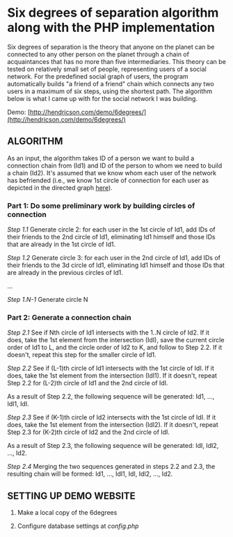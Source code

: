 # Six degrees of separation algorithm along with the PHP implementation

Six degrees of separation is the theory that anyone on the planet can be connected to any other person on the planet through a chain of acquaintances that has no more than five intermediaries. This theory can be tested on relatively small set of people, representing users of a social network. For the predefined social graph of users, the program automatically builds "a friend of a friend" chain which connects any two users in a maximum of six steps, using the shortest path. The algorithm below is what I came up with for the social network I was building.

Demo: [http://hendricson.com/demo/6degrees/](http://hendricson.com/demo/6degrees/)

## ALGORITHM

As an input, the algorithm takes ID of a person we want to build a connection chain from (Id1) and ID of the person to whom we need to build a chain (Id2). It's assumed that we know whom each user of the network has befriended (i.e., we know 1st circle of connection for each user as depicted in the directed graph [here](http://hendricson.com/demo/6degrees/images/social_graph.png)). 

### Part 1: Do some preliminary work by building circles of connection

*Step 1.1* Generate circle 2: for each user in the 1st circle of Id1, add IDs of their friends to the 2nd circle of Id1, eliminating Id1 himself and those IDs that are already in the 1st circle of Id1.

*Step 1.2* Generate circle 3: for each user in the 2nd circle of Id1, add IDs of their friends to the 3d circle of Id1, eliminating Id1 himself and those IDs that are already in the previous circles of Id1.

...

*Step 1.N-1* Generate circle N

### Part 2: Generate a connection chain

*Step 2.1* See if Nth circle of Id1 intersects with the 1..N circle of Id2. If it does, take the 1st element from the intersection (IdI), save the current circle order of Id1 to L, and the circle order of Id2 to K, and follow to Step 2.2. If it doesn't, repeat this step for the smaller circle of Id1.

*Step 2.2* See if (L-1)th circle of Id1 intersects with the 1st circle of IdI. If it does, take the 1st element from the intersection (IdI1). If it doesn't, repeat Step 2.2 for (L-2)th circle of Id1 and the 2nd circle of IdI.

As a result of Step 2.2, the following sequence will be generated: Id1, ..., IdI1, IdI.

*Step 2.3* See if (K-1)th circle of Id2 intersects with the 1st circle of IdI. If it does, take the 1st element from the intersection (IdI2). If it doesn't, repeat Step 2.3 for (K-2)th circle of Id2 and the 2nd circle of IdI.

As a result of Step 2.3, the following sequence will be generated: IdI, IdI2, ..., Id2.

*Step 2.4* Merging the two sequences generated in steps 2.2 and 2.3, the resulting chain will be formed: Id1, ..., IdI1, IdI, IdI2, ..., Id2.

## SETTING UP DEMO WEBSITE

1. Make a local copy of the 6degrees

2. Configure database settings at
*config.php*


